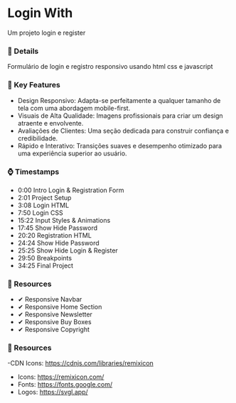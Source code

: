 # Login With

Um projeto login e register

### 📁 Details

Formulário de login e registro responsivo usando html css e javascript

### 📁 Key Features

- Design Responsivo: Adapta-se perfeitamente a qualquer tamanho de tela com uma abordagem mobile-first.
- Visuais de Alta Qualidade: Imagens profissionais para criar um design atraente e envolvente.
- Avaliações de Clientes: Uma seção dedicada para construir confiança e credibilidade.
- Rápido e Interativo: Transições suaves e desempenho otimizado para uma experiência superior ao usuário.

### ⌚ Timestamps

- 0:00 Intro Login & Registration Form
- 2:01 Project Setup
- 3:08 Login HTML
- 7:50 Login CSS
- 15:22 Input Styles & Animations
- 17:45 Show Hide Password
- 20:20 Registration HTML
- 24:24 Show Hide Password
- 25:25 Show Hide Login & Register
- 29:50 Breakpoints
- 34:25 Final Project

### 📁 Resources

- ✔ Responsive Navbar
- ✔ Responsive Home Section
- ✔ Responsive Newsletter
- ✔ Responsive Buy Boxes
- ✔ Responsive Copyright

### 🔗 Resources

-CDN Icons: https://cdnjs.com/libraries/remixicon

- Icons: https://remixicon.com/
- Fonts: https://fonts.google.com/
- Logos: https://svgl.app/
